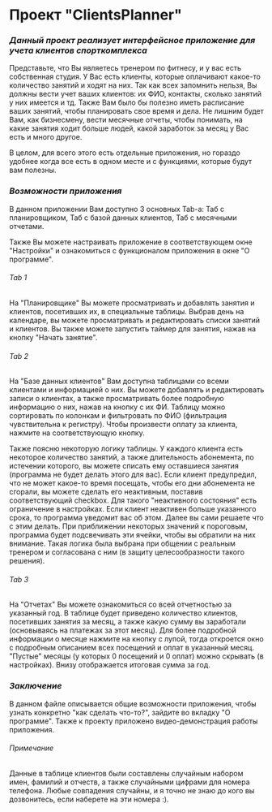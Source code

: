 # **Проект "ClientsPlanner"**

### _Данный проект реализует интерфейсное приложение для учета клиентов спорткомплекса_
Представьте, что Вы являетесь тренером по фитнесу, и у вас есть собственная студия.
У Вас есть клиенты, которые оплачивают какое-то количество занятий и ходят на них.
Так как всех запомнить нельзя, Вы должны вести учет ваших клиентов: их ФИО, контакты, сколько занятий у них имеется и тд.
Также Вам было бы полезно иметь расписание ваших занятий, чтобы планировать свое время и дела.
Не лишним будет Вам, как бизнесмену, вести месячные отчеты, чтобы понимать, на какие занятия ходит больше людей, какой заработок за месяц у Вас есть и много другое.

В целом, для всего этого есть отдельные приложения, но гораздо удобнее когда все есть в одном месте и с функциями, которые будут вам полезны.

### _Возможности приложения_
В данном приложении Вам доступно 3 основных Tab-а: Таб с планировщиком, Таб с базой данных клиентов, Таб с месячными отчетами.

Также Вы можете настраивать приложение в соответствующем окне "Настройки" и ознакомиться с функционалом приложения в окне "О программе".

###### _Tab 1_
На "Планировщике" Вы можете просматривать и добавлять занятия и клиентов, посетивших их, в специальные таблицы.
Выбрав день на календаре, вы можете просматривать и редактировать списки занятий и клиентов. Вы также можете запустить таймер для занятия, нажав на кнопку "Начать занятие".

###### _Tab 2_
На "Базе данных клиентов" Вам доступна таблицами со всеми клиентами и информацией о них.
Вы можете добавлять и редактировать записи о клиентах, а также просматривать более подробную информацию о них, нажав на кнопку с их ФИ.
Таблицу можно сортировать по колонкам и фильтровать по ФИО (фильтрация чувствительна к регистру). Чтобы произвести оплату за клиента, нажмите на соответствующую кнопку.

Также поясню некоторую логику таблицы. У каждого клиента есть некоторое количество занятий, а также длительность абонемента, 
по истечении которого, вы можете списать ему оставшиеся занятия (программа не будет делать этого для вас).
Если клиент предупредил, что не может какое-то время посещать, чтобы его дни абонемента не сгорали, вы можете сделать его неактивным, поставив соответствующий checkbox.
Для такого "неактивного состояния" есть ограничение в настройках. Если клиент неактивен больше указанного срока, то программа уведомит вас об этом. Далее вы сами решаете что с этим делать.
При приближении некоторых значений к пороговым, программа будет подсвечивать эти ячейки, чтобы вы обратили на них внимание.
Такая логика была выбрана при общении с реальным тренером и согласована с ним (в защиту целесообразности такого решения).

###### _Tab 3_
На "Отчетах" Вы можете ознакомиться со всей отчетностью за указанный год. В таблице будет приведено количество клиентов, посетивших занятия за месяц, 
а также какую сумму вы заработали (основываясь на платежах за этот месяц). Для более подробной информации о месяце нажмите на кнопку с лупой, тогда откроется окно с подробным описанием всех посещений и оплат в указанный месяц.
"Пустые" месяцы (у которых 0 посещений и 0 оплат) можно скрывать (в настройках). Внизу отображается итоговая сумма за год.

### _Заключение_
В данном файле описывается общие возможности приложения, чтобы узнать конкретно "как сделать что-то?", зайдите во вкладку "О программе".
Также к проекту приложено видео-демонстрация работы приложения.

###### Примечание
Данные в таблице клиентов были составлены случайным набором имен, фамилий и отчеств, а также случайными цифрами для номера телефона.
Любые совпадения случайны, и я точно не знаю до кого вы дозвонитесь, если наберете на эти номера :).
